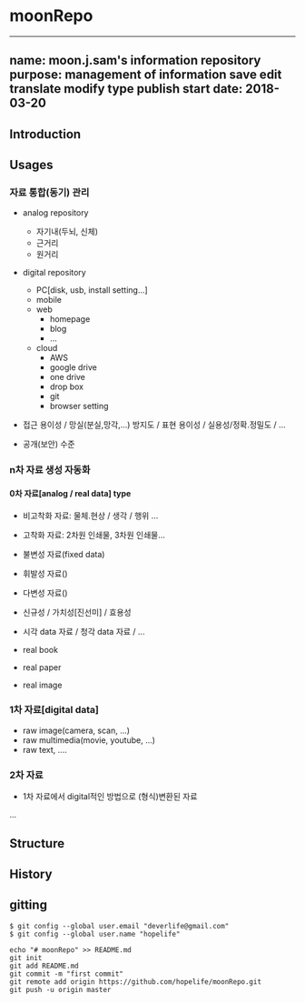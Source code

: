 # moonRepo

---------------
name: moon.j.sam's information repository
purpose: management of information
  save
  edit
  translate
  modify type
  publish
start date: 2018-03-20
---------------

## Introduction

## Usages

### 자료 통합(동기) 관리
- analog repository
  - 자기내(두뇌, 신체)
  - 근거리
  - 원거리
- digital repository
  - PC[disk, usb, install setting...]
  - mobile
  - web
    - homepage
    - blog
    - ...
  - cloud
    - AWS
    - google drive
    - one drive
    - drop box
    - git
    - browser setting



- 접근 용이성 / 망실(분실,망각,...) 방지도 / 표현 용이성 / 실용성/정확.정밀도 / ...
- 공개(보안) 수준


### n차 자료 생성 자동화
#### 0차 자료[analog / real data] type
- 비고착화 자료: 물체.현상 / 생각 / 행위 ...
- 고착화 자료: 2차원 인쇄물, 3차원 인쇄물...

- 불변성 자료(fixed data)
- 휘발성 자료()
- 다변성 자료()
- 신규성 / 가치성[진선미] / 효용성


- 시각 data 자료 / 청각 data 자료 / ...
- real book
- real paper
- real image

### 1차 자료[digital data]
- raw image(camera, scan, ...)
- raw multimedia(movie, youtube, ...)
- raw text, ....


### 2차 자료
- 1차 자료에서 digital적인 방법으로 (형식)변환된 자료

...

## Structure

## History

## gitting

```
$ git config --global user.email "deverlife@gmail.com"
$ git config --global user.name "hopelife"

echo "# moonRepo" >> README.md
git init
git add README.md
git commit -m "first commit"
git remote add origin https://github.com/hopelife/moonRepo.git
git push -u origin master
```